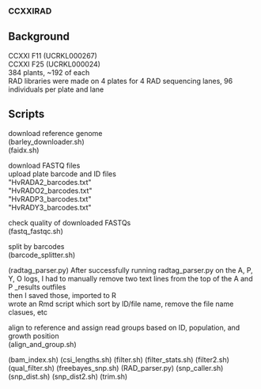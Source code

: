 ### CCXXIRAD
  
## Background
CCXXI F11 (UCRKL000267)  
CCXXI F25 (UCRKL000024)  
 384 plants, ~192 of each  
RAD libraries were made on 4 plates for 4 RAD sequencing lanes, 96 individuals per plate and lane  

## Scripts
download reference genome  
  (barley_downloader.sh)  
  (faidx.sh)


download FASTQ files  
upload plate barcode and ID files   
  "HvRADA2_barcodes.txt"  
  "HvRADO2_barcodes.txt"  
  "HvRADP3_barcodes.txt"  
  "HvRADY3_barcodes.txt"  
  
check quality of downloaded FASTQs   
  (fastq_fastqc.sh)  
     
split by barcodes   
  (barcode_splitter.sh)  
  
  (radtag_parser.py)
After successfully running radtag_parser.py on the A, P, Y, O logs, I had to manually remove two text lines from the top of the A and P _results outfiles  
then I saved those, imported to R  
wrote an Rmd script which sort by ID/file name, remove the file name clasues, etc  
  
align to reference and assign read groups based on ID, population, and growth position  
  (align_and_group.sh)  
 
(bam_index.sh)
(csi_lengths.sh)
(filter.sh)
(filter_stats.sh)
(filter2.sh)
(qual_filter.sh)
(freebayes_snp.sh)
(RAD_parser.py)
(snp_caller.sh)
(snp_dist.sh)
(snp_dist2.sh)
(trim.sh)
